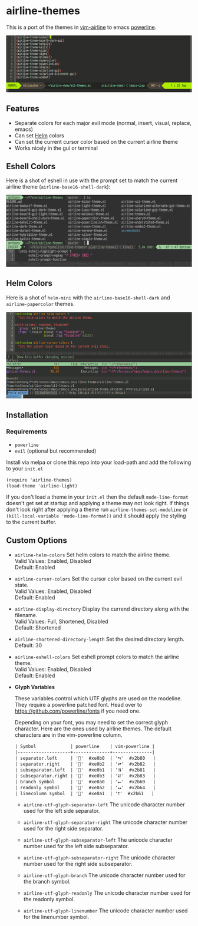 # airline-themes

This is a port of the themes in [vim-airline](https://github.com/bling/vim-airline) to emacs [powerline](https://github.com/milkypostman/powerline).

[![airline-demo.gif](https://raw.githubusercontent.com/AnthonyDiGirolamo/airline-themes/master/screenshots/airline-demo.gif)](https://raw.githubusercontent.com/AnthonyDiGirolamo/airline-themes/master/screenshots/airline-demo.gif)

## Features

- Separate colors for each major evil mode (normal, insert, visual, replace, emacs)
- Can set [Helm](https://github.com/emacs-helm/helm) colors
- Can set the current cursor color based on the current airline theme
- Works nicely in the gui or terminal

## Eshell Colors

Here is a shot of eshell in use with the prompt set to match the current airline theme (`airline-base16-shell-dark`):

[![airline-eshell-screen1.png](https://raw.githubusercontent.com/AnthonyDiGirolamo/airline-themes/master/screenshots/airline-eshell-screen1.png)](https://raw.githubusercontent.com/AnthonyDiGirolamo/airline-themes/master/screenshots/eshell-screen1.png)

## Helm Colors

Here is a shot of `helm-mini` with the `airline-base16-shell-dark` and
`airline-papercolor` themes.

[![airline-helm-demo.gif](https://raw.githubusercontent.com/AnthonyDiGirolamo/airline-themes/master/screenshots/airline-helm-demo.gif)](https://raw.githubusercontent.com/AnthonyDiGirolamo/airline-themes/master/screenshots/airline-helm-demo.gif)

## Installation

### Requirements

- `powerline`
- `evil` (optional but recommended)

Install via melpa or clone this repo into your load-path and add the following
to your `init.el`

    (require 'airline-themes)
    (load-theme 'airline-light)

If you don't load a theme in your `init.el` then the default `mode-line-format`
doesn't get set at startup and applying a theme may not look right. If things
don't look right after applying a theme run `airline-themes-set-modeline` or
`(kill-local-variable 'mode-line-format))` and it should apply the styling to
the current buffer.

## Custom Options

- `airline-helm-colors` Set helm colors to match the airline theme.<br/>
  Valid Values: Enabled, Disabled<br/>
  Default: Enabled

- `airline-cursor-colors` Set the cursor color based on the current evil state.<br/>
  Valid Values: Enabled, Disabled<br/>
  Default: Enabled

- `airline-display-directory` Display the currend directory along with the filename.<br/>
  Valid Values: Full, Shortened, Disabled<br/>
  Default: Shortened

- `airline-shortened-directory-length` Set the desired directory length.<br/>
  Default: 30

- `airline-eshell-colors` Set eshell prompt colors to match the airline theme.<br/>
  Valid Values: Enabled, Disabled<br/>
  Default: Enabled

- **Glyph Variables**

  These variables control which UTF glyphs are used on the modeline. They
  require a powerline patched font. Head over to https://github.com/powerline/fonts if
  you need one.

  Depending on your font, you may need to set the correct glyph character. Here
  are the ones used by airline themes. The default characters are in the
  vim-powerline column.

      | Symbol             | powerline    | vim-powerline |
      |--------------------+--------------+---------------|
      | separator.left     | ''  #xe0b0  | '⮀'  #x2b80   |
      | separator.right    | ''  #xe0b2  | '⮂'  #x2b82   |
      | subseparator.left  | ''  #xe0b1  | '⮁'  #x2b81   |
      | subseparator.right | ''  #xe0b3  | '⮃'  #x2b83   |
      | branch symbol      | ''  #xe0a0  | '⭠'  #x2b60   |
      | readonly symbol    | ''  #xe0a2  | '⭤'  #x2b64   |
      | linecolumn symbol  | ''  #xe0a1  | '⭡'  #x2b61   |

  - `airline-utf-glyph-separator-left` The unicode character number used for the left side separator.

  - `airline-utf-glyph-separator-right` The unicode character number used for the right side separator.

  - `airline-utf-glyph-subseparator-left` The unicode character number used for the left side subseparator.

  - `airline-utf-glyph-subseparator-right` The unicode character number used for the right side subseparator.

  - `airline-utf-glyph-branch` The unicode character number used for the branch symbol.

  - `airline-utf-glyph-readonly` The unicode character number used for the readonly symbol.

  - `airline-utf-glyph-linenumber` The unicode character number used for the linenumber symbol.
